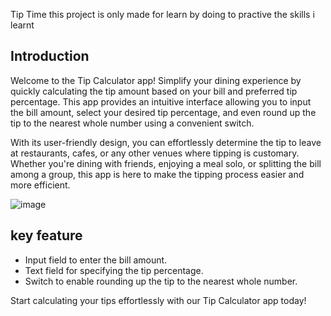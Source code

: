 Tip Time 
this project is only made for learn by doing to practive the skills i learnt

Introduction
------------
Welcome to the Tip Calculator app! Simplify your dining experience by quickly calculating the tip amount based on your bill and preferred tip percentage. This app provides an intuitive interface allowing you to input the bill amount, select your desired tip percentage, and even round up the tip to the nearest whole number using a convenient switch.


With its user-friendly design, you can effortlessly determine the tip to leave at restaurants, cafes, or any other venues where tipping is customary. Whether you're dining with friends, enjoying a meal solo, or splitting the bill among a group, this app is here to make the tipping process easier and more efficient.

![image](https://github.com/Shivam-officials/Tip_Time/assets/74777531/365fb34c-ef70-4afd-a016-8e89e135a539)



## key feature
- Input field to enter the bill amount.
- Text field for specifying the tip percentage.
- Switch to enable rounding up the tip to the nearest whole number.

Start calculating your tips effortlessly with our Tip Calculator app today!
